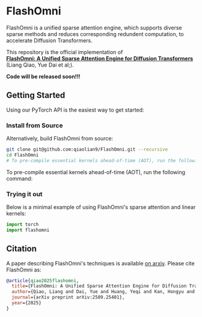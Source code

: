 # FlashOmni

FlashOmni is a unified sparse attention engine, which supports diverse sparse methods and reduces corresponding redundent computation, to accelerate Diffusion Transformers.

This repository is the official implementation of <br>
[**FlashOmni: A Unified Sparse Attention Engine for Diffusion Transformers**](https://arxiv.org/abs/2509.25401) <br>
(Liang Qiao, Yue Dai et al;).

**Code will be released soon!!!**

## Getting Started

Using our PyTorch API is the easiest way to get started:

### Install from Source

Alternatively, build FlashOmni from source:

```bash
git clone git@github.com:qiaolian9/FlashOmni.git --recursive
cd FlashOmni
# To pre-compile essential kernels ahead-of-time (AOT), run the following command:
```

To pre-compile essential kernels ahead-of-time (AOT), run the following command:


### Trying it out

Below is a minimal example of using FlashOmni's sparse attention and linear kernels:

```python
import torch
import flashomni

```

## Citation
A paper describing FlashOmni's techniques is available [on arxiv]([https://dl.acm.org/doi/abs/10.1145/3676641.3716269](https://arxiv.org/abs/2509.25401)). Please cite FlashOmni as:

``` bibtex
@article{qiao2025flashomni,
  title={FlashOmni: A Unified Sparse Attention Engine for Diffusion Transformers},
  author={Qiao, Liang and Dai, Yue and Huang, Yeqi and Kan, Hongyu and Shi, Jun and An, Hong},
  journal={arXiv preprint arXiv:2509.25401},
  year={2025}
}
```



